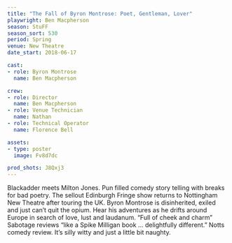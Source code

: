 ```yaml
---
title: "The Fall of Byron Montrose: Poet, Gentleman, Lover"
playwright: Ben Macpherson
season: StuFF
season_sort: 530
period: Spring
venue: New Theatre
date_start: 2018-06-17

cast:
- role: Byron Montrose 
  name: Ben Macpherson 

crew:
- role: Director 
  name: Ben Macpherson 
- role: Venue Technician
  name: Nathan
- role: Technical Operator
  name: Florence Bell

assets:
- type: poster
  image: Fv8d7dc

prod_shots: J8Qxj3
---
```


Blackadder meets Milton Jones. Pun filled comedy story telling with breaks for bad poetry. The sellout Edinburgh Fringe show returns to Nottingham New Theatre after touring the UK. Byron Montrose is disinherited, exiled and just can’t quit the opium. Hear his adventures as he drifts around Europe in search of love, lust and laudanum. “Full of cheek and charm” Sabotage reviews “like a Spike Milligan book ... delightfully different.”  Notts comedy review.  It’s silly witty and just a little bit naughty.
